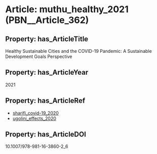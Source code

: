 # Article: __muthu_healthy_2021__ (PBN__Article_362)

## Property: has_ArticleTitle

Healthy Sustainable Cities and the COVID-19 Pandemic: A Sustainable Development Goals Perspective

## Property: has_ArticleYear

2021

## Property: has_ArticleRef

* [sharifi_covid-19_2020](../Article/PBN__Article_318)
* [ugolini_effects_2020](../Article/PBN__Article_90)

## Property: has_ArticleDOI

10.1007/978-981-16-3860-2_6


